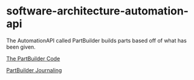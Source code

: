 # software-architecture-automation-api

The AutomationAPI called PartBuilder builds parts based off of what has been given. 

[The PartBuilder Code](https://github.com/chloebeth/software-architecture-automation-api/blob/main/AutomationBinding/PartBuilder.cpp)

[PartBuilder Journaling](https://github.com/chloebeth/software-architecture-automation-api/blob/main/Journaling/Journaling_PartBuilder.cpp)
